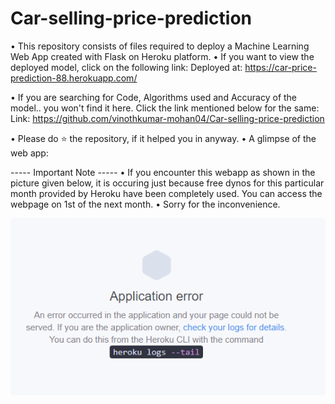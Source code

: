 # Car-selling-price-prediction
• This repository consists of files required to deploy a Machine Learning Web App created with Flask on Heroku platform.
• If you want to view the deployed model, click on the following link:
	Deployed at: https://car-price-prediction-88.herokuapp.com/

• If you are searching for Code, Algorithms used and Accuracy of the model.. you won't find it here. Click the link mentioned below for the same:
  Link: https://github.com/vinothkumar-mohan04/Car-selling-price-prediction

• Please do ⭐ the repository, if it helped you in anyway.
• A glimpse of the web app:

----- Important Note -----
• If you encounter this webapp as shown in the picture given below, it is occuring just because free dynos for this particular month provided by Heroku have been completely used. You can access the webpage on 1st of the next month.
• Sorry for the inconvenience.

![alt text](https://github.com/vinothkumar-mohan04/Car-selling-price-prediction/blob/main/readme_resources/application-error-heroku.PNG)

